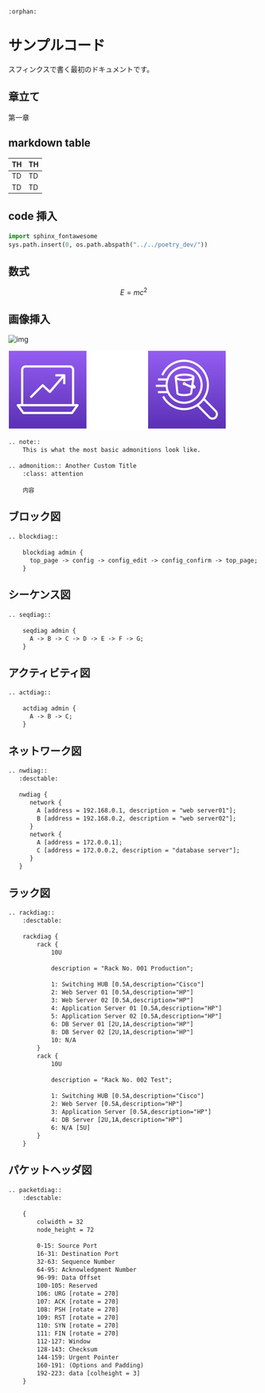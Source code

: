 ```eval_rst
:orphan:
```

# サンプルコード

スフィンクスで書く最初のドキュメントです。

## 章立て

第一章

## markdown table

| TH  | TH  |
| --- | --- |
| TD  | TD  |
| TD  | TD  |

## code 挿入

```py
import sphinx_fontawesome
sys.path.insert(0, os.path.abspath("../../poetry_dev/"))
```

## 数式

```math
E = m c^2
```

## 画像挿入

![img](https://notepm-projectmode-stg.s3-ap-northeast-1.amazonaws.com/help/table/table-editor500.gif)

![img2](img.drawio.svg)

```eval_rst
.. note::
    This is what the most basic admonitions look like.

.. admonition:: Another Custom Title
    :class: attention

    内容
```

## ブロック図

```eval_rst
.. blockdiag::

    blockdiag admin {
      top_page -> config -> config_edit -> config_confirm -> top_page;
    }
```

## シーケンス図

```eval_rst
.. seqdiag::

    seqdiag admin {
      A -> B -> C -> D -> E -> F -> G;
    }
```

## アクティビティ図

```eval_rst
.. actdiag::

    actdiag admin {
      A -> B -> C;
    }
```

## ネットワーク図

```eval_rst
.. nwdiag::
   :desctable:

   nwdiag {
      network {
        A [address = 192.168.0.1, description = "web server01"];
        B [address = 192.168.0.2, description = "web server02"];
      }
      network {
        A [address = 172.0.0.1];
        C [address = 172.0.0.2, description = "database server"];
      }
   }
```

## ラック図

```eval_rst
.. rackdiag::
    :desctable:

    rackdiag {
        rack {
            10U

            description = "Rack No. 001 Production";

            1: Switching HUB [0.5A,description="Cisco"]
            2: Web Server 01 [0.5A,description="HP"]
            3: Web Server 02 [0.5A,description="HP"]
            4: Application Server 01 [0.5A,description="HP"]
            5: Application Server 02 [0.5A,description="HP"]
            6: DB Server 01 [2U,1A,description="HP"]
            8: DB Server 02 [2U,1A,description="HP"]
            10: N/A
        }
        rack {
            10U

            description = "Rack No. 002 Test";

            1: Switching HUB [0.5A,description="Cisco"]
            2: Web Server [0.5A,description="HP"]
            3: Application Server [0.5A,description="HP"]
            4: DB Server [2U,1A,description="HP"]
            6: N/A [5U]
        }
    }
```

## パケットヘッダ図

```eval_rst
.. packetdiag::
    :desctable:

    {
        colwidth = 32
        node_height = 72

        0-15: Source Port
        16-31: Destination Port
        32-63: Sequence Number
        64-95: Acknowledgment Number
        96-99: Data Offset
        100-105: Reserved
        106: URG [rotate = 270]
        107: ACK [rotate = 270]
        108: PSH [rotate = 270]
        109: RST [rotate = 270]
        110: SYN [rotate = 270]
        111: FIN [rotate = 270]
        112-127: Window
        128-143: Checksum
        144-159: Urgent Pointer
        160-191: (Options and Padding)
        192-223: data [colheight = 3]
    }
```
